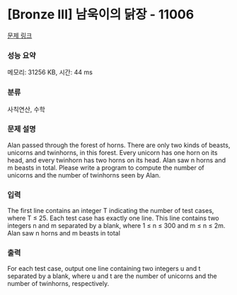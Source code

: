 # [Bronze III] 남욱이의 닭장 - 11006 

[문제 링크](https://www.acmicpc.net/problem/11006) 

### 성능 요약

메모리: 31256 KB, 시간: 44 ms

### 분류

사칙연산, 수학

### 문제 설명

<p>Alan passed through the forest of horns. There are only two kinds of beasts, unicorns and twinhorns, in this forest. Every unicorn has one horn on its head, and every twinhorn has two horns on its head. Alan saw n horns and m beasts in total. Please write a program to compute the number of unicorns and the number of twinhorns seen by Alan.</p>

### 입력 

 <p>The first line contains an integer T indicating the number of test cases, where T ≤ 25. Each test case has exactly one line. This line contains two integers n and m separated by a blank, where 1 ≤ n ≤ 300 and m ≤ n ≤ 2m. Alan saw n horns and m beasts in total</p>

### 출력 

 <p>For each test case, output one line containing two integers u and t separated by a blank, where u and t are the number of unicorns and the number of twinhorns, respectively.</p>

